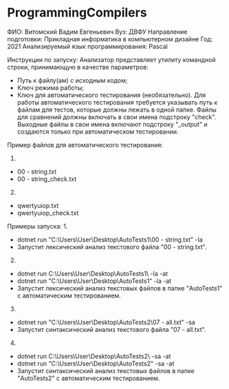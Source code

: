 # ProgrammingCompilers
ФИО: Витомский Вадим Евгеньевич
Вуз: ДВФУ
Направление подготовки: Прикладная информатика в компьютерном дизайне
Год: 2021
Анализируемый язык программирования: Pascal

Инструкции по запуску:
Анализатор представляет утилиту командной строки, принимающую в качестве параметров:
- Путь к файлу(ам) с исходным кодом;
- Ключ режима работы;
- Ключ для автоматического тестирования (необязательно).
Для работы автоматического тестирования требуется указывать путь к файлам для тестов, которые должны лежать в одной папке.
Файлы для сравнений должны включать в свои имена подстроку "check".
Выходные файлы в свои имена включают подстроку "_output" и создаются только при автоматическом тестировании.

Пример файлов для автоматического тестирования:

1.
- 00 - string.txt
- 00 - string_check.txt

2.
- qwertyuiop.txt
- qwertyuiop_check.txt

Примеры запуска:
1.
- dotnet run "C:\Users\User\Desktop\AutoTests1\00 - string.txt" -la
- Запустит лексический анализ текстового файла "00 - string.txt".

2.
- dotnet run C:\Users\User\Desktop\AutoTests1\ -la -at
- dotnet run "C:\Users\User\Desktop\AutoTests1" -la -at
- Запустит лексический анализ текстовых файлов в папке "AutoTests1" с автоматическим тестированием.

3.
- dotnet run "C:\Users\User\Desktop\AutoTests2\07 - all.txt" -sa
- Запустит синтаксический анализ текстового файла "07 - all.txt".

4.
- dotnet run C:\Users\User\Desktop\AutoTests2\ -sa -at
- dotnet run "C:\Users\User\Desktop\AutoTests2" -sa -at
- Запустит синтаксический анализ текстовых файлов в папке "AutoTests2" с автоматическим тестированием.

